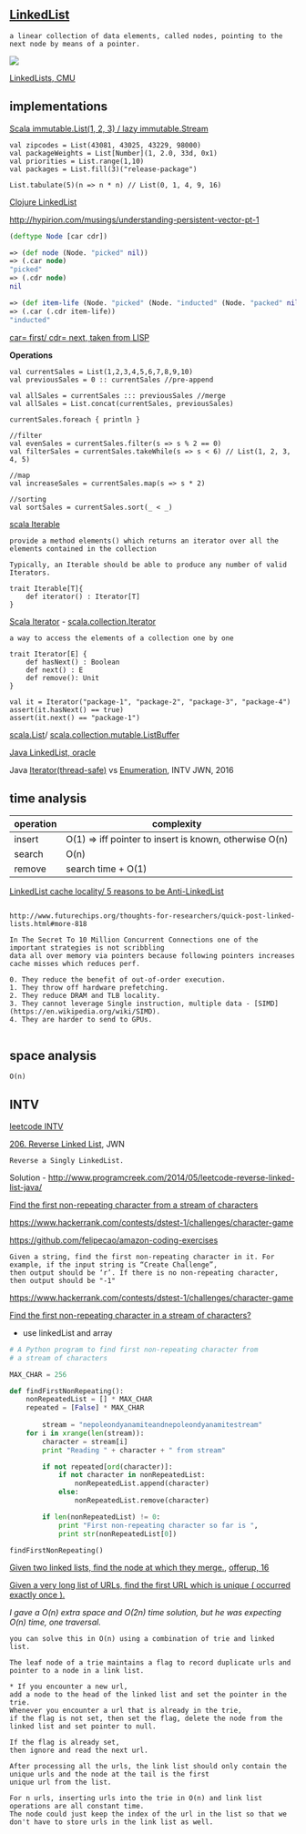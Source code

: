 
[LinkedList](https://en.wikipedia.org/wiki/Linked_list)
-------------

```
a linear collection of data elements, called nodes, pointing to the next node by means of a pointer.
```

![](https://www.cs.cmu.edu/~adamchik/15-121/lectures/Linked%20Lists/pix/linkedlist.bmp)

[LinkedLists, CMU](https://www.cs.cmu.edu/~adamchik/15-121/lectures/Linked%20Lists/linked%20lists.html)

implementations
---------------

[Scala immutable.List(1, 2, 3) / lazy immutable.Stream](http://www.scala-lang.org/api/2.7.7/scala/List.html)

```
val zipcodes = List(43081, 43025, 43229, 98000)
val packageWeights = List[Number](1, 2.0, 33d, 0x1)
val priorities = List.range(1,10)
val packages = List.fill(3)("release-package")

List.tabulate(5)(n => n * n) // List(0, 1, 4, 9, 16)
```

[Clojure LinkedList](https://news.ycombinator.com/item?id=7076599)

http://hypirion.com/musings/understanding-persistent-vector-pt-1

```clojure
(deftype Node [car cdr])

=> (def node (Node. "picked" nil))
=> (.car node)
"picked"
=> (.cdr node)
nil

=> (def item-life (Node. "picked" (Node. "inducted" (Node. "packed" nil))))
=> (.car (.cdr item-life))
"inducted"
```

[car= first/ cdr= next, taken from LISP](https://www.gnu.org/software/emacs/manual/html_node/eintr/car-_0026-cdr.html)

**Operations**

```
val currentSales = List(1,2,3,4,5,6,7,8,9,10)
val previousSales = 0 :: currentSales //pre-append

val allSales = currentSales ::: previousSales //merge
val allSales = List.concat(currentSales, previousSales)
```

```
currentSales.foreach { println }

//filter
val evenSales = currentSales.filter(s => s % 2 == 0)
val filterSales = currentSales.takeWhile(s => s < 6) // List(1, 2, 3, 4, 5)

//map
val increaseSales = currentSales.map(s => s * 2)

//sorting
val sortSales = currentSales.sort(_ < _)
```

[scala Iterable](http://www.scala-lang.org/api/2.7.7/scala/Iterable.html)

```
provide a method elements() which returns an iterator over all the elements contained in the collection

Typically, an Iterable should be able to produce any number of valid Iterators.

trait Iterable[T]{
    def iterator() : Iterator[T] 
}
```

[Scala Iterator](http://www.scala-lang.org/docu/files/collections-api/collections_43.html) - [scala.collection.Iterator](http://www.scala-lang.org/api/current/index.html#scala.collection.Iterator)

```
a way to access the elements of a collection one by one

trait Iterator[E] {
    def hasNext() : Boolean
    def next() : E
    def remove(): Unit
}

val it = Iterator("package-1", "package-2", "package-3", "package-4")
assert(it.hasNext() == true)
assert(it.next() == "package-1")
```

[scala.List](http://www.scala-lang.org/api/2.7.1/scala/List.html)/ [scala.collection.mutable.ListBuffer](http://www.scala-lang.org/api/current/index.html#scala.collection.mutable.ListBuffer)

[Java LinkedList, oracle](https://docs.oracle.com/javase/7/docs/api/java/util/LinkedList.html)

Java [Iterator(thread-safe)](http://stackoverflow.com/a/13081850/432903) vs [Enumeration](https://docs.oracle.com/javase/7/docs/api/java/util/Enumeration.html), INTV JWN, 2016 

time analysis
-------------

operation | complexity
----------|--------------
insert | O(1) => iff pointer to insert is known, otherwise O(n)
search | O(n)
remove | search time + O(1)

[LinkedList cache locality/ 5 reasons to be Anti-LinkedList](http://highscalability.com/blog/2013/5/22/strategy-stop-using-linked-lists.html)

```

http://www.futurechips.org/thoughts-for-researchers/quick-post-linked-lists.html#more-818

In The Secret To 10 Million Concurrent Connections one of the important strategies is not scribbling 
data all over memory via pointers because following pointers increases cache misses which reduces perf.

0. They reduce the benefit of out-of-order execution.
1. They throw off hardware prefetching.
2. They reduce DRAM and TLB locality.
3. They cannot leverage Single instruction, multiple data - [SIMD](https://en.wikipedia.org/wiki/SIMD).
4. They are harder to send to GPUs.
 
```

space analysis
--------------

```
O(n)
```

INTV
----

[leetcode INTV](https://leetcode.com/tag/linked-list)

[206. Reverse Linked List](https://leetcode.com/problems/reverse-linked-list/), JWN

```
Reverse a Singly LinkedList.
```

Solution - http://www.programcreek.com/2014/05/leetcode-reverse-linked-list-java/

[Find the first non-repeating character from a stream of characters](http://www.geeksforgeeks.org/find-first-non-repeating-character-stream-characters/)

https://www.hackerrank.com/contests/dstest-1/challenges/character-game

https://github.com/felipecao/amazon-coding-exercises

```
Given a string, find the first non-repeating character in it. For example, if the input string is “Create Challenge”, 
then output should be ‘r’. If there is no non-repeating character, then output should be "-1"
```

https://www.hackerrank.com/contests/dstest-1/challenges/character-game

[Find the first non-repeating character in a stream of characters?](https://www.careercup.com/question?id=4569644446777344)

- use linkedList and array

```python
# A Python program to find first non-repeating character from
# a stream of characters

MAX_CHAR = 256

def findFirstNonRepeating():
	nonRepeatedList = [] * MAX_CHAR
	repeated = [False] * MAX_CHAR
     
        stream = "nepoleondyanamiteandnepoleondyanamitestream"
	for i in xrange(len(stream)):
		character = stream[i]
		print "Reading " + character + " from stream"

		if not repeated[ord(character)]:
			if not character in nonRepeatedList:
				nonRepeatedList.append(character)
			else:
				nonRepeatedList.remove(character)

		if len(nonRepeatedList) != 0:
			print "First non-repeating character so far is ",
			print str(nonRepeatedList[0])

findFirstNonRepeating()

```

[Given two linked lists, find the node at which they merge.](https://www.careercup.com/question?id=12842661), [offerup, 16](https://www.glassdoor.com/Interview/OfferUp-Senior-Software-Engineer-Interview-Questions-EI_IE854884.0,7_KO8,32.htm)

[Given a very long list of URLs, find the first URL which is unique ( occurred exactly once ).](https://www.careercup.com/question?id=11856466) 

_I gave a O(n) extra space and O(2n) time solution, but he was expecting O(n) time, one traversal._

```
you can solve this in O(n) using a combination of trie and linked list. 

The leaf node of a trie maintains a flag to record duplicate urls and pointer to a node in a link list. 

* If you encounter a new url, 
add a node to the head of the linked list and set the pointer in the trie. 
Whenever you encounter a url that is already in the trie, 
if the flag is not set, then set the flag, delete the node from the linked list and set pointer to null. 

If the flag is already set, 
then ignore and read the next url. 

After processing all the urls, the link list should only contain the unique urls and the node at the tail is the first 
unique url from the list. 

For n urls, inserting urls into the trie in O(n) and link list operations are all constant time. 
The node could just keep the index of the url in the list so that we don't have to store urls in the link list as well.
```
